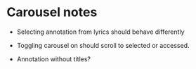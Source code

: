 # Carousel notes

* Selecting annotation from lyrics should behave differently

* Toggling carousel on should scroll to selected or accessed.

* Annotation without titles?
